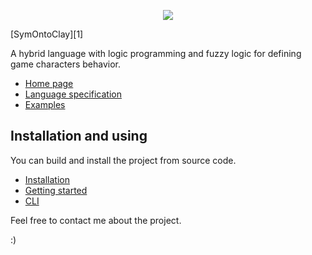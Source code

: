 <p align="center"><a href="https://symontoclay.github.io" target="_blank">
    <img src="https://symontoclay.github.io/logo.png">
</a></p>

[SymOntoClay][1]

A hybrid language with logic programming and fuzzy logic for defining game characters behavior.

* [Home page](https://symontoclay.github.io/)
* [Language specification](https://symontoclay.github.io/docs/spec.html)
* [Examples](https://symontoclay.github.io/docs/lng_examples/index.html)

## Installation and using
You can build and install the project from source code.

* [Installation](https://symontoclay.github.io/docs/install.html)
* [Getting started](https://symontoclay.github.io/docs/getting-started-cli.html)
* [CLI](https://symontoclay.github.io/docs/cli.html)

Feel free to contact me about the project.

:)